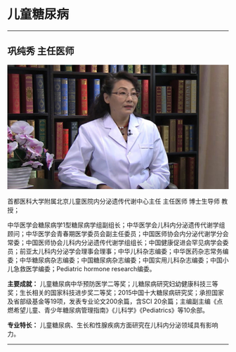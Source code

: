 # 儿童糖尿病

---

## 巩纯秀 主任医师

![1679384493455](image/c07_006/1679384493455.png)

首都医科大学附属北京儿童医院内分泌遗传代谢中心主任 主任医师 博士生导师 教授；

中华医学会糖尿病学1型糖尿病学组副组长；中华医学会儿科内分泌遗传代谢学组顾问；中华医学会青春期医学委员会副主任委员；中国医师协会内分泌代谢学分会常委；中国医师协会儿科内分泌遗传代谢学组组长；中国健康促进会罕见病学会委员；前亚太儿科内分泌学会理事会理事；中华儿科杂志编委；中华医药杂志常务编委；中华糖尿病杂志编委；中国糖尿病杂志编委；中国实用儿科杂志编委；中国小儿急救医学编委；Pediatric hormone research编委。

**主要成就：** 儿童糖尿病中华预防医学二等奖；儿糖尿病研究妇幼健康科技三等奖；生长相关的国家科技进步奖二等奖；2015中国十大糖尿病研究奖；承担国家及省部级基金等19项，发表专业论文200余篇，含SCI 20余篇；主编副主编《点燃希望儿童、青少年糖尿病管理指南》《儿科学》《Pediatrics》等10余部。

**专业特长：** 儿童糖尿病、生长和性腺疾病方面研究在儿科内分泌领域具有影响力。

---
